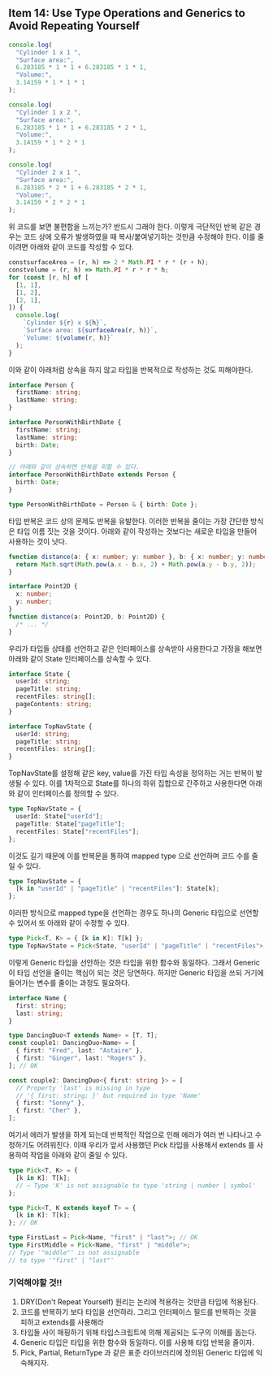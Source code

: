## Item 14: Use Type Operations and Generics to Avoid Repeating Yourself

```typescript
console.log(
  "Cylinder 1 x 1 ",
  "Surface area:",
  6.283185 * 1 * 1 + 6.283185 * 1 * 1,
  "Volume:",
  3.14159 * 1 * 1 * 1
);

console.log(
  "Cylinder 1 x 2 ",
  "Surface area:",
  6.283185 * 1 * 1 + 6.283185 * 2 * 1,
  "Volume:",
  3.14159 * 1 * 2 * 1
);

console.log(
  "Cylinder 2 x 1 ",
  "Surface area:",
  6.283185 * 2 * 1 + 6.283185 * 2 * 1,
  "Volume:",
  3.14159 * 2 * 2 * 1
);
```

위 코드를 보면 불편함을 느끼는가? 반드시 그래야 한다. 이렇게 극단적인 반복 같은 경우는 코드 상에 오류가 발생하였을 때 복사/붙여넣기하는 것만큼 수정해야 한다. 이를 줄이려면 아래와 같이 코드를 작성할 수 있다.

```typescript
constsurfaceArea = (r, h) => 2 * Math.PI * r * (r + h);
constvolume = (r, h) => Math.PI * r * r * h;
for (const [r, h] of [
  [1, 1],
  [1, 2],
  [2, 1],
]) {
  console.log(
    `Cylinder ${r} x ${h}`,
    `Surface area: ${surfaceArea(r, h)}`,
    `Volume: ${volume(r, h)}`
  );
}
```

이와 같이 아래처럼 상속을 하지 않고 타입을 반복적으로 작성하는 것도 피해야한다.

```typescript
interface Person {
  firstName: string;
  lastName: string;
}

interface PersonWithBirthDate {
  firstName: string;
  lastName: string;
  birth: Date;
}

// 아래와 같이 상속하면 반복을 피할 수 있다.
interface PersonWithBirthDate extends Person {
  birth: Date;
}

type PersonWithBirthDate = Person & { birth: Date };
```

타입 반복은 코드 상의 문제도 반복을 유발한다. 이러한 반복을 줄이는 가장 간단한 방식은 타입 이름 짓는 것을 것이다. 아래와 같이 작성하는 것보다는 새로운 타입을 만들어 사용하는 것이 낫다.

```typescript
function distance(a: { x: number; y: number }, b: { x: number; y: number }) {
  return Math.sqrt(Math.pow(a.x - b.x, 2) + Math.pow(a.y - b.y, 2));
}

interface Point2D {
  x: number;
  y: number;
}
function distance(a: Point2D, b: Point2D) {
  /* ... */
}
```

우리가 타입들 상태를 선언하고 같은 인터페이스를 상속받아 사용한다고 가정을 해보면 아래와 같이 State 인터페이스를 상속할 수 있다.

```typescript
interface State {
  userId: string;
  pageTitle: string;
  recentFiles: string[];
  pageContents: string;
}

interface TopNavState {
  userId: string;
  pageTitle: string;
  recentFiles: string[];
}
```

TopNavState를 설정해 같은 key, value를 가진 타입 속성을 정의하는 거는 반복이 발생될 수 있다. 이를 1차적으로 State를 하나의 하위 집합으로 간주하고 사용한다면 아래와 같이 인터페이스를 정의할 수 있다.

```typescript
type TopNavState = {
  userId: State["userId"];
  pageTitle: State["pageTitle"];
  recentFiles: State["recentFiles"];
};
```

이것도 길기 때문에 이를 반복문을 통하여 mapped type 으로 선언하며 코드 수를 줄일 수 있다.

```typescript
type TopNavState = {
  [k in "userId" | "pageTitle" | "recentFiles"]: State[k];
};
```

이러한 방식으로 mapped type을 선언하는 경우도 하나의 Generic 타입으로 선언할 수 있어서 또 아래와 같이 수정할 수 있다.

```typescript
type Pick<T, K> = { [k in K]: T[k] };
type TopNavState = Pick<State, "userId" | "pageTitle" | "recentFiles">;
```

이렇게 Generic 타입을 선안하는 것은 타입을 위한 함수와 동일하다. 그래서 Generic이 타입 선언을 줄이는 핵심이 되는 것은 당연하다. 하지만 Generic 타입을 쓰되 거기에 들어가는 변수를 줄이는 과정도 필요하다.

```typescript
interface Name {
  first: string;
  last: string;
}

type DancingDuo<T extends Name> = [T, T];
const couple1: DancingDuo<Name> = [
  { first: "Fred", last: "Astaire" },
  { first: "Ginger", last: "Rogers" },
]; // OK

const couple2: DancingDuo<{ first: string }> = [
  // Property 'last' is missing in type
  // '{ first: string; }' but required in type 'Name'
  { first: "Sonny" },
  { first: "Cher" },
];
```

여기서 에러가 발생을 하게 되는데 반복적인 작업으로 인해 에러가 여러 번 나타나고 수정하기도 어려워진다. 이때 우리가 앞서 사용했던 Pick 타입을 사용해서 extends 를 사용하여 작업을 아래와 같이 줄일 수 있다.

```typescript
type Pick<T, K> = {
  [k in K]: T[k];
  // ~ Type 'K' is not assignable to type 'string | number | symbol'
};

type Pick<T, K extends keyof T> = {
  [k in K]: T[k];
}; // OK

type FirstLast = Pick<Name, "first" | "last">; // OK
type FirstMiddle = Pick<Name, "first" | "middle">;
// Type '"middle"' is not assignable
// to type '"first" | "last"'
```

### 기억해야할 것!!

1. DRY(Don't Repeat Yourself) 원리는 논리에 적용하는 것만큼 타입에 적용된다.
2. 코드를 반복하기 보다 타입을 선언하라. 그리고 인터페이스 필드를 반복하는 것을 피하고 extends를 사용해라
3. 타입들 사이 매핑하기 위해 타입스크립트에 의해 제공되는 도구의 이해를 돕는다.
4. Generic 타입은 타입을 위한 함수와 동일하다. 이를 사용해 타입 반복을 줄이자.
5. Pick, Partial, ReturnType 과 같은 표준 라이브러리에 정의된 Generic 타입에 익숙해지자.
